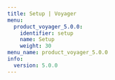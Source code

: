 ```yaml
---
title: Setup | Voyager
menu:
  product_voyager_5.0.0:
    identifier: setup
    name: Setup
    weight: 30
menu_name: product_voyager_5.0.0
info:
  version: 5.0.0
---
```


